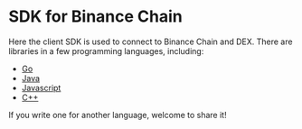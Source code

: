 # SDK for Binance Chain

Here the client SDK is used to connect to Binance Chain and DEX. There are libraries in a few programming languages, including:

- [Go](https://github.com/binance-chain/go-sdk)
- [Java](https://github.com/binance-chain/java-sdk)
- [Javascript](https://github.com/binance-chain/javascript-sdk)
- [C++](https://github.com/binance-chain/cplusplus-sdk)

If you write one for another language, welcome to share it!
